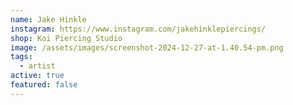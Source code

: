 ```yaml
---
name: Jake Hinkle
instagram: https://www.instagram.com/jakehinklepiercings/
shop: Koi Piercing Studio
image: /assets/images/screenshot-2024-12-27-at-1.40.54-pm.png
tags:
  - artist
active: true
featured: false
---
```

